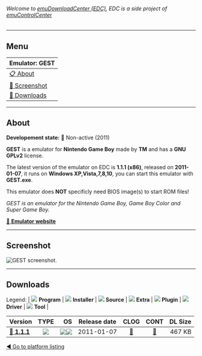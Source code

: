 ###### Welcome to [emuDownloadCenter (EDC)](https://github.com/PhoenixInteractiveNL/emuDownloadCenter/wiki/), EDC is a side project of [emuControlCenter](https://github.com/PhoenixInteractiveNL/emuControlCenter/wiki/)
***
## Menu
| **Emulator: GEST** |
|:---------|
| [:clipboard: About](#about) |
| [:sunrise: Screenshot](#screenshot) |
| [:floppy_disk: Downloads](#downloads) |
***
## About
**Developement state:** :red_circle: Non-active (2011)

**GEST** is a emulator for **Nintendo Game Boy** made by **TM** and has a **GNU GPLv2** license.

The latest version of the emulator on EDC is **1.1.1 (x86)**, released on **2011-01-07**, it runs on **Windows XP,Vista,7,8,10**, you can start this emulator with **GEST.exe**.

This emulator does **NOT** specificly need BIOS image(s) to start ROM files!

_GEST is an emulator for the Nintendo Game Boy, Game Boy Color and Super Game Boy._

[:link: **Emulator website**](http://koti.mbnet.fi/gest_emu/)
***
## Screenshot
![](https://raw.githubusercontent.com/PhoenixInteractiveNL/emuDownloadCenter/master/hooks/gest/emulator_screen_01.jpg "GEST screenshot.")
***
## Downloads
Legend: | 
![](https://raw.githubusercontent.com/wiki/PhoenixInteractiveNL/emuDownloadCenter/images_misc/icon_program_24.png) **Program** | 
![](https://raw.githubusercontent.com/wiki/PhoenixInteractiveNL/emuDownloadCenter/images_misc/icon_installer_24.png) **Installer** | 
![](https://raw.githubusercontent.com/wiki/PhoenixInteractiveNL/emuDownloadCenter/images_misc/icon_source_code_24.png) **Source** | 
![](https://raw.githubusercontent.com/wiki/PhoenixInteractiveNL/emuDownloadCenter/images_misc/icon_extra_24.png) **Extra** | 
![](https://raw.githubusercontent.com/wiki/PhoenixInteractiveNL/emuDownloadCenter/images_misc/icon_plugin_24.png) **Plugin** | 
![](https://raw.githubusercontent.com/wiki/PhoenixInteractiveNL/emuDownloadCenter/images_misc/icon_driver_24.png) **Driver** | 
![](https://raw.githubusercontent.com/wiki/PhoenixInteractiveNL/emuDownloadCenter/images_misc/icon_tool_24.png) **Tool** | 
 
| Version | TYPE | OS | Release date | CLOG | CONT | DL Size |
|:--------|:----:|---:|:------------:|:----:|:----:|--------:|
| [:floppy_disk: **1.1.1**](https://github.com/PhoenixInteractiveNL/edc-repo0003/raw/master/gest/1.1.1.7z) | ![](https://raw.githubusercontent.com/wiki/PhoenixInteractiveNL/emuDownloadCenter/images_misc/icon_program_24.png) | ![](https://raw.githubusercontent.com/wiki/PhoenixInteractiveNL/emuDownloadCenter/images_misc/logo_windows_24.png)![](https://raw.githubusercontent.com/wiki/PhoenixInteractiveNL/emuDownloadCenter/images_misc/icon_32-bit_24.png) | 2011-01-07 | [:page_facing_up:](https://github.com/PhoenixInteractiveNL/edc-repo0003/blob/master/gest/1.1.1_changelog.txt) | [:mag_right:](https://github.com/PhoenixInteractiveNL/edc-repo0003/blob/master/gest/1.1.1_contents.txt) | 467 KB |

[:arrow_backward: Go to platform listing](https://github.com/PhoenixInteractiveNL/emuDownloadCenter/wiki/EDC-Platform-List)
